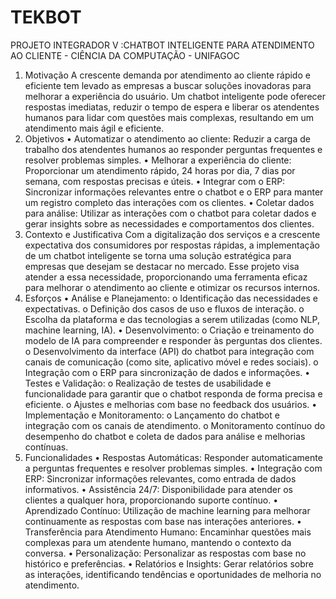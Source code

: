 # TEKBOT
PROJETO INTEGRADOR V :CHATBOT INTELIGENTE PARA ATENDIMENTO AO CLIENTE - CIÊNCIA DA COMPUTAÇÃO - UNIFAGOC

1) Motivação
A crescente demanda por atendimento ao cliente rápido e eficiente tem levado as empresas a
buscar soluções inovadoras para melhorar a experiência do usuário. Um chatbot inteligente
pode oferecer respostas imediatas, reduzir o tempo de espera e liberar os atendentes humanos
para lidar com questões mais complexas, resultando em um atendimento mais ágil e eficiente.
2) Objetivos
• Automatizar o atendimento ao cliente: Reduzir a carga de trabalho dos atendentes
humanos ao responder perguntas frequentes e resolver problemas simples.
• Melhorar a experiência do cliente: Proporcionar um atendimento rápido, 24 horas por
dia, 7 dias por semana, com respostas precisas e úteis.
• Integrar com o ERP: Sincronizar informações relevantes entre o chatbot e o ERP para
manter um registro completo das interações com os clientes.
• Coletar dados para análise: Utilizar as interações com o chatbot para coletar dados e
gerar insights sobre as necessidades e comportamentos dos clientes.
3) Contexto e Justificativa
Com a digitalização dos serviços e a crescente expectativa dos consumidores por respostas
rápidas, a implementação de um chatbot inteligente se torna uma solução estratégica para
empresas que desejam se destacar no mercado. Esse projeto visa atender a essa necessidade,
proporcionando uma ferramenta eficaz para melhorar o atendimento ao cliente e otimizar os
recursos internos.
4) Esforços
• Análise e Planejamento:
o Identificação das necessidades e expectativas.
o Definição dos casos de uso e fluxos de interação.
o Escolha da plataforma e das tecnologias a serem utilizadas (como NLP, machine
learning, IA).
• Desenvolvimento:
o Criação e treinamento do modelo de IA para compreender e responder às
perguntas dos clientes.
o Desenvolvimento da interface (API) do chatbot para integração com canais de
comunicação (como site, aplicativo móvel e redes sociais).
o Integração com o ERP para sincronização de dados e informações.
• Testes e Validação:
o Realização de testes de usabilidade e funcionalidade para garantir que o chatbot
responda de forma precisa e eficiente.
o Ajustes e melhorias com base no feedback dos usuários.
• Implementação e Monitoramento:
o Lançamento do chatbot e integração com os canais de atendimento.
o Monitoramento contínuo do desempenho do chatbot e coleta de dados para
análise e melhorias contínuas.
5) Funcionalidades
• Respostas Automáticas: Responder automaticamente a perguntas frequentes e resolver
problemas simples.
• Integração com ERP: Sincronizar informações relevantes, como entrada de dados
informativos.
• Assistência 24/7: Disponibilidade para atender os clientes a qualquer hora,
proporcionando suporte contínuo.
• Aprendizado Contínuo: Utilização de machine learning para melhorar continuamente as
respostas com base nas interações anteriores.
• Transferência para Atendimento Humano: Encaminhar questões mais complexas para
um atendente humano, mantendo o contexto da conversa.
• Personalização: Personalizar as respostas com base no histórico e preferências.
• Relatórios e Insights: Gerar relatórios sobre as interações, identificando tendências e
oportunidades de melhoria no atendimento.
